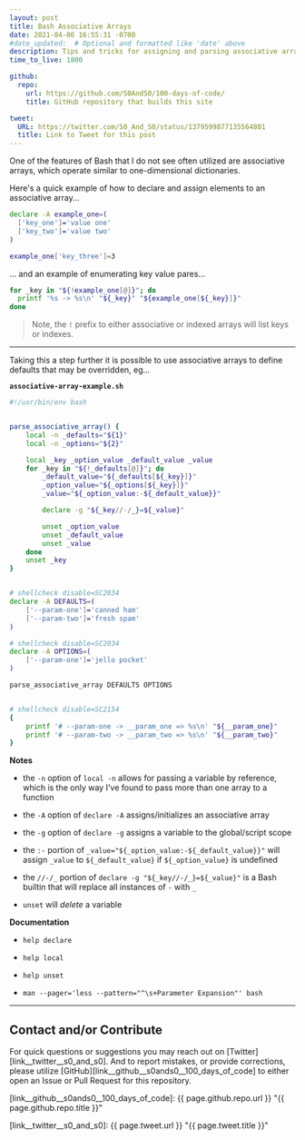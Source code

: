 ```yaml
---
layout: post
title: Bash Associative Arrays
date: 2021-04-06 16:55:31 -0700
#date_updated:  # Optional and formatted like 'date' above
description: Tips and tricks for assigning and parsing associative arrays in Bash
time_to_live: 1800

github:
  repo:
    url: https://github.com/S0AndS0/100-days-of-code/
    title: GitHub repository that builds this site

tweet:
  URL: https://twitter.com/S0_And_S0/status/1379599877135564801
  title: Link to Tweet for this post
---
```




One of the features of Bash that I do not see often utilized are associative arrays, which operate similar to one-dimensional dictionaries.


Here's a quick example of how to declare and assign elements to an associative array...


```bash
declare -A example_one=(
  ['key_one']='value one'
  ['key_two']='value two'
)

example_one['key_three']=3
```


... and an example of enumerating key value pares...


```bash
for _key in "${!example_one[@]}"; do
  printf '%s -> %s\n' "${_key}" "${example_one[${_key}]}"
done
```


> Note, the `!` prefix to either associative or indexed arrays will list keys or indexes.


---


Taking this a step further it is possible to use associative arrays to define defaults that may be overridden, eg...


**`associative-array-example.sh`**


```bash
#!/usr/bin/env bash


parse_associative_array() {
    local -n _defaults="${1}"
    local -n _options="${2}"

    local _key _option_value _default_value _value
    for _key in "${!_defaults[@]}"; do
        _default_value="${_defaults[${_key}]}"
        _option_value="${_options[${_key}]}"
        _value="${_option_value:-${_default_value}}"

        declare -g "${_key//-/_}=${_value}"

        unset _option_value
        unset _default_value
        unset _value
    done
    unset _key
}


# shellcheck disable=SC2034
declare -A DEFAULTS=(
    ['--param-one']='canned ham'
    ['--param-two']='fresh spam'
)

# shellcheck disable=SC2034
declare -A OPTIONS=(
    ['--param-one']='jello pocket'
)

parse_associative_array DEFAULTS OPTIONS


# shellcheck disable=SC2154
{
    printf '# --param-one -> __param_one => %s\n' "${__param_one}"
    printf '# --param-two -> __param_two => %s\n' "${__param_two}"
}
```


**Notes**


- the `-n` option of `local -n` allows for passing a variable by reference, which is the only way I've found to pass more than one array to a function

- the `-A` option of `declare -A` assigns/initializes an associative array

- the `-g` option of `declare -g` assigns a variable to the global/script scope

- the `:-` portion of `_value="${_option_value:-${_default_value}}"` will assign `_value` to `${_default_value}` if `${_option_value}` is undefined

- the `//-/_` portion of `declare -g "${_key//-/_}=${_value}"` is a Bash builtin that will replace all instances of `-` with `_`

- `unset` will _delete_ a variable


**Documentation**


- `help declare`

- `help local`

- `help unset`

- `man --pager='less --pattern="^\s+Parameter Expansion"' bash`


______


## Contact and/or Contribute
[heading__contact_andor_contribute]: #contact-andor-contribute


For quick questions or suggestions you may reach out on [Twitter][link__twitter__s0_and_s0]. And to report mistakes, or provide corrections, please utilize [GitHub][link__github__s0ands0__100_days_of_code] to either open an Issue or Pull Request for this repository.



[link__github__s0ands0__100_days_of_code]: {{ page.github.repo.url }} "{{ page.github.repo.title }}"

[link__twitter__s0_and_s0]: {{ page.tweet.url }} "{{ page.tweet.title }}"


